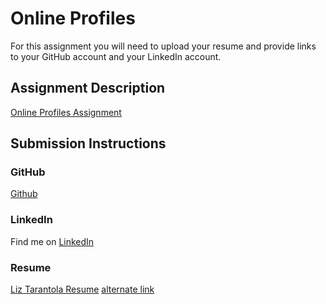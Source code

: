 # Online Profiles
For this assignment you will need to upload your resume and provide links to your GitHub account and your LinkedIn account.

## Assignment Description
[Online Profiles Assignment](https://education.launchcode.org/liftoff/modules/assignments/online-profiles)

## Submission Instructions
 
### GitHub
[Github](https://github.com/liztarantola)
 
### LinkedIn
Find me on [LinkedIn](https://www.linkedin.com/in/elizabethtarantola4/)

### Resume
[Liz Tarantola Resume](https://github.com/liztarantola/liftoff-assignments/blob/master/Liz%20Tarantola%20Launchcode%20Resume.pdf)
[alternate link](./liftoff-assignments-Liz%20Tarantola%20Launchcode%20Resume.pdf)
